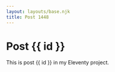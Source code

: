 ```yaml
---
layout: layouts/base.njk
title: Post 1448
---
```


# Post {{ id }}

This is post {{ id }} in my Eleventy project.
